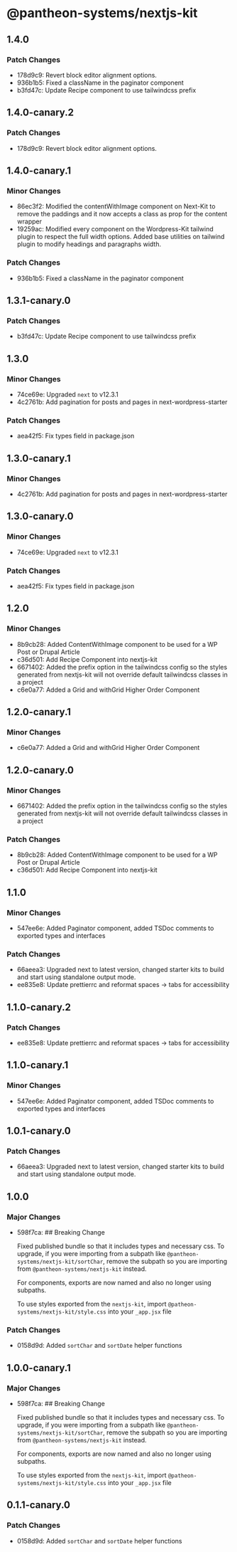# @pantheon-systems/nextjs-kit

## 1.4.0

### Patch Changes

- 178d9c9: Revert block editor alignment options.
- 936b1b5: Fixed a className in the paginator component
- b3fd47c: Update Recipe component to use tailwindcss prefix

## 1.4.0-canary.2

### Patch Changes

- 178d9c9: Revert block editor alignment options.

## 1.4.0-canary.1

### Minor Changes

- 86ec3f2: Modified the contentWithImage component on Next-Kit to remove the
  paddings and it now accepts a class as prop for the content wrapper
- 19259ac: Modified every component on the Wordpress-Kit tailwind plugin to
  respect the full width options. Added base utilities on tailwind plugin to
  modify headings and paragraphs width.

### Patch Changes

- 936b1b5: Fixed a className in the paginator component

## 1.3.1-canary.0

### Patch Changes

- b3fd47c: Update Recipe component to use tailwindcss prefix

## 1.3.0

### Minor Changes

- 74ce69e: Upgraded `next` to v12.3.1
- 4c2761b: Add pagination for posts and pages in next-wordpress-starter

### Patch Changes

- aea42f5: Fix types field in package.json

## 1.3.0-canary.1

### Minor Changes

- 4c2761b: Add pagination for posts and pages in next-wordpress-starter

## 1.3.0-canary.0

### Minor Changes

- 74ce69e: Upgraded `next` to v12.3.1

### Patch Changes

- aea42f5: Fix types field in package.json

## 1.2.0

### Minor Changes

- 8b9cb28: Added ContentWithImage component to be used for a WP Post or Drupal
  Article
- c36d501: Add Recipe Component into nextjs-kit
- 6671402: Added the prefix option in the tailwindcss config so the styles
  generated from nextjs-kit will not override default tailwindcss classes in a
  project
- c6e0a77: Added a Grid and withGrid Higher Order Component

## 1.2.0-canary.1

### Minor Changes

- c6e0a77: Added a Grid and withGrid Higher Order Component

## 1.2.0-canary.0

### Minor Changes

- 6671402: Added the prefix option in the tailwindcss config so the styles
  generated from nextjs-kit will not override default tailwindcss classes in a
  project

### Patch Changes

- 8b9cb28: Added ContentWithImage component to be used for a WP Post or Drupal
  Article
- c36d501: Add Recipe Component into nextjs-kit

## 1.1.0

### Minor Changes

- 547ee6e: Added Paginator component, added TSDoc comments to exported types and
  interfaces

### Patch Changes

- 66aeea3: Upgraded next to latest version, changed starter kits to build and
  start using standalone output mode.
- ee835e8: Update prettierrc and reformat spaces -> tabs for accessibility

## 1.1.0-canary.2

### Patch Changes

- ee835e8: Update prettierrc and reformat spaces -> tabs for accessibility

## 1.1.0-canary.1

### Minor Changes

- 547ee6e: Added Paginator component, added TSDoc comments to exported types and
  interfaces

## 1.0.1-canary.0

### Patch Changes

- 66aeea3: Upgraded next to latest version, changed starter kits to build and
  start using standalone output mode.

## 1.0.0

### Major Changes

- 598f7ca: ## Breaking Change

  Fixed published bundle so that it includes types and necessary css. To
  upgrade, if you were importing from a subpath like
  `@pantheon-systems/nextjs-kit/sortChar`, remove the subpath so you are
  importing from `@pantheon-systems/nextjs-kit` instead.

  For components, exports are now named and also no longer using subpaths.

  To use styles exported from the `nextjs-kit`, import
  `@patheon-systems/nextjs-kit/style.css` into your `_app.jsx` file

### Patch Changes

- 0158d9d: Added `sortChar` and `sortDate` helper functions

## 1.0.0-canary.1

### Major Changes

- 598f7ca: ## Breaking Change

  Fixed published bundle so that it includes types and necessary css. To
  upgrade, if you were importing from a subpath like
  `@pantheon-systems/nextjs-kit/sortChar`, remove the subpath so you are
  importing from `@pantheon-systems/nextjs-kit` instead.

  For components, exports are now named and also no longer using subpaths.

  To use styles exported from the `nextjs-kit`, import
  `@patheon-systems/nextjs-kit/style.css` into your `_app.jsx` file

## 0.1.1-canary.0

### Patch Changes

- 0158d9d: Added `sortChar` and `sortDate` helper functions
